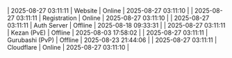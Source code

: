 | 2025-08-27 03:11:11 | Website | Online | 2025-08-27 03:11:10 |
| 2025-08-27 03:11:11 | Registration | Online | 2025-08-27 03:11:10 |
| 2025-08-27 03:11:11 | Auth Server | Offline | 2025-08-18 09:33:31 |
| 2025-08-27 03:11:11 | Kezan (PvE) | Offline | 2025-08-03 17:58:02 |
| 2025-08-27 03:11:11 | Gurubashi (PvP) | Offline | 2025-08-23 21:44:06 |
| 2025-08-27 03:11:11 | Cloudflare | Online | 2025-08-27 03:11:10 |
